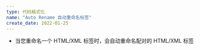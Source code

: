 ```yaml
---
type: 代码格式化
name: "Auto Rename 自动重命名标签"
create_date: 2022-01-25
---
```




-   当您重命名一个 HTML/XML 标签时，会自动重命名配对的 HTML/XML 标签